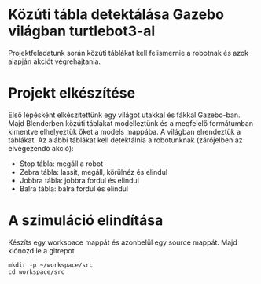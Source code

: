 # Közúti tábla detektálása Gazebo világban turtlebot3-al
Projektfeladatunk során közúti táblákat kell felismernie a robotnak és azok alapján akciót végrehajtania.

# Projekt elkészítése
Első lépésként elkészítettünk egy világot utakkal és fákkal Gazebo-ban. Majd Blenderben közúti táblákat modelleztünk és a megfelelő formátumban kimentve elhelyeztük őket a models mappába. A világban elrendeztük a táblákat. Az alábbi táblákat kell detektálnia a robotunknak (zárójelben az elvégezendő akció):

- Stop tábla: megáll a robot 
- Zebra tábla: lassít, megáll, körülnéz és elindul
- Jobbra tábla: jobbra fordul és elindul
- Balra tábla: balra fordul és elindul

# A szimuláció elindítása
Készíts egy workspace mappát és azonbelül egy source mappát. Majd klónozd le a gitrepot

```
mkdir -p ~/workspace/src
cd workspace/src
```


